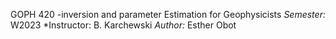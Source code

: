 GOPH 420 -inversion and parameter Estimation for Geophysicists
*Semester:* W2023
*Instructor: B. Karchewski
*Author:* Esther Obot
